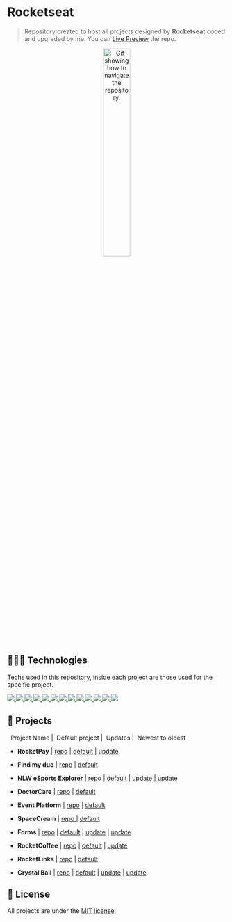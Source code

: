   # Rocketseat
  > Repository created to host all projects designed by **Rocketseat** coded and upgraded by me. You can [Live Preview](https://diegommagno.github.io/rocketseat/index.html) the repo.

  <p align="center">
    <img alt="Gif showing how to navigate the repository." src=".github/rocketlinks.png" width="35%" />
  </p>

  ## 🧑🏻‍💻 Technologies
  Techs used in this repository, inside each project are those used for the specific project.

  <p>
  <a href='https://html.com/'>
  <img src="https://skillicons.dev/icons?i=html"/>
  </a>
  <a href='https://www.w3.org/Style/CSS/Overview.en.html'>
  <img src="https://skillicons.dev/icons?i=css"/>
  </a>
  <a href='https://www.javascript.com/'>
  <img src="https://skillicons.dev/icons?i=js"/>
  </a>
  <a href='https://www.typescriptlang.org/'>
  <img src="https://skillicons.dev/icons?i=ts"/>
  </a>
  <a href='https://nodejs.org/en/'>
  <img src="https://skillicons.dev/icons?i=nodejs"/>
  </a>
  <a href='https://reactjs.org/'>
  <img src="https://skillicons.dev/icons?i=react"/>
  </a>
  <a href='https://tailwindui.com/'>
  <img src="https://skillicons.dev/icons?i=tailwind"/>
  </a>
  <a href='https://vitejs.dev/'>
  <img src="https://skillicons.dev/icons?i=vite"/>
  </a>
  <a href='https://www.prisma.io/'>
  <img src="https://skillicons.dev/icons?i=prisma"/>
  </a>
  <a href='https://nextjs.org/'>
  <img src="https://skillicons.dev/icons?i=nextjs"/>
  </a>
  <a href='https://www.apollographql.com/'>
  <img src="https://skillicons.dev/icons?i=apollo"/>
  </a>
  <a href='https://graphql.org/'>
  <img src="https://skillicons.dev/icons?i=graphql"/>
  </a>
  <a href='https://www.figma.com/'>
  <img src="https://skillicons.dev/icons?i=figma"/>
  </a>
  </p>


  ## :rocket: Projects

  &nbsp; Project Name
  |&nbsp; Default project
  |&nbsp; Updates |&nbsp; Newest to oldest

  * **RocketPay** | [repo](https://github.com/diegommagno/rocketseat/tree/main/events/explorer-lab/rocketpay) | [default](https://explorer-lab-rocketpay-indol.vercel.app/) | [update](https://rocketpay-en.vercel.app/)

  * **Find my duo** | [repo](https://github.com/diegommagno/nlw-esports-ignite-find-your-duo) | [default](https://diegommagno.com/github/nlw-esports-ignite-find-your-duo)

  * **NLW eSports Explorer** | [repo](https://github.com/diegommagno/rocketseat/tree/main/events/next-level-week/2022/nlw-esports/explorer) | [default](https://diegommagno.com/github/rocketseat/events/next-level-week/2022/nlw-esports/explorer/pt-br) | [update](https://diegommagno.com/github/rocketseat/events/next-level-week/2022/nlw-esports/explorer/en) | [update](https://diegommagno.com/github/rocketseat/events/next-level-week/2022/nlw-esports/explorer/challenge/en)

  * **DoctorCare** | [repo](https://github.com/diegommagno/rocketseat/tree/main/events/next-level-week/2022/nlw-return/origin) | [default](https://diegommagno.com/github/rocketseat/events/next-level-week/2022/nlw-return/origin)

  * **Event Platform** | [repo](https://github.com/diegommagno/rocketseat/tree/main/events/ignite-lab/events-platform) | [default](https://ignite-lab-umber-five.vercel.app/)

   * **SpaceCream** | [repo ](https://github.com/diegommagno/rocketseat/tree/main/explorer/stage-03/advanced-css/space-cream) | [default](https://diegommagno.com/github/rocketseat/explorer/stage-03/advanced-css/space-cream/en)

  * **Forms** | [repo](https://github.com/diegommagno/rocketseat/tree/main/explorer/stage-03/create-your-event-form) | [default](https://diegommagno.com/github/rocketseat/explorer/stage-03/create-your-event-form/pt-br/) | [update](https://diegommagno.com/github/rocketseat/explorer/stage-03/create-your-event-form/en/) | [update](https://diegommagno.com/github/rocketseat/explorer/stage-03/mentorship-form/en)

  * **RocketCoffee** | [repo](https://github.com/diegommagno/rocketseat/tree/main/events/explorer-marathon/explorer-marathon-03/rocketcoffee) | [default](https://diegommagno.com/github/rocketseat/events/explorer-marathon/explorer-marathon-03/rocketcoffee/pt-br) | [update](https://diegommagno.com/github/rocketseat/events/explorer-marathon/explorer-marathon-03/rocketcoffee/en)

  * **RocketLinks** | [repo](https://github.com/diegommagno/rocketseat/tree/main/events/explorer-marathon/explorer-marathon-02/rocketlinks) | [default](https://diegommagno.com/github/rocketseat/events/explorer-marathon/explorer-marathon-02/rocketlinks/)

  * **Crystal Ball** | [repo](https://github.com/diegommagno/rocketseat/tree/main/events/explorer-marathon/explorer-marathon-01/crystal-ball) | [default](https://diegommagno.com/github/rocketseat/events/explorer-marathon/explorer-marathon-01/crystal-ball/pt-br/) | [update](https://diegommagno.com/github/rocketseat/events/explorer-marathon/explorer-marathon-01/crystal-ball/en/) | [update](https://diegommagno.com/github/rocketseat/events/explorer-marathon/explorer-marathon-01/wizarding-world-crystal-ball)


  ## 📘 License

  All projects are under the [MIT license](LICENSE.md).